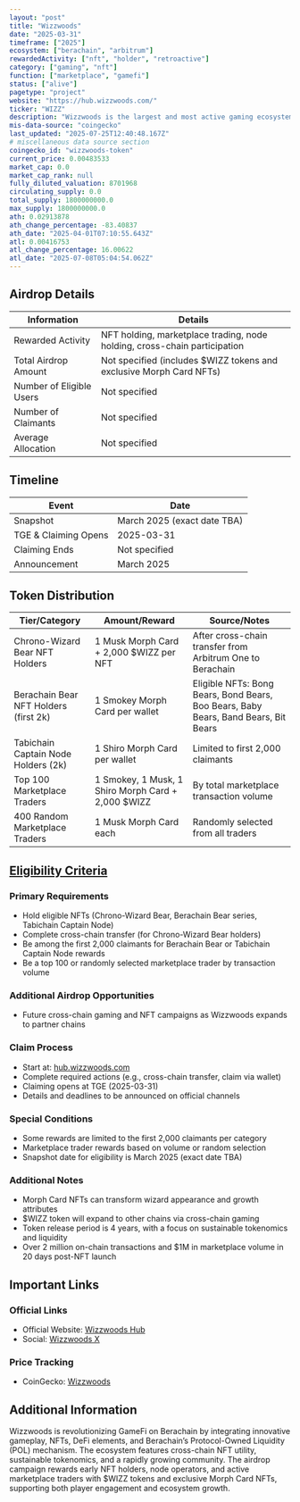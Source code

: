 ```yaml
---
layout: "post"
title: "Wizzwoods"
date: "2025-03-31"
timeframe: ["2025"]
ecosystem: ["berachain", "arbitrum"]
rewardedActivity: ["nft", "holder", "retroactive"]
category: ["gaming", "nft"]
function: ["marketplace", "gamefi"]
status: ["alive"]
pagetype: "project"
website: "https://hub.wizzwoods.com/"
ticker: "WIZZ"
description: "Wizzwoods is the largest and most active gaming ecosystem on Berachain, pioneering cross-chain GameFi with NFTs, sustainable tokenomics, and deep DeFi integration."
mis-data-source: "coingecko"
last_updated: "2025-07-25T12:40:48.167Z"
# miscellaneous data source section
coingecko_id: "wizzwoods-token"
current_price: 0.00483533
market_cap: 0.0
market_cap_rank: null
fully_diluted_valuation: 8701968
circulating_supply: 0.0
total_supply: 1800000000.0
max_supply: 1800000000.0
ath: 0.02913878
ath_change_percentage: -83.40837
ath_date: "2025-04-01T07:10:55.643Z"
atl: 0.00416753
atl_change_percentage: 16.00622
atl_date: "2025-07-08T05:04:54.062Z"
---
```


## Airdrop Details

| Information              | Details                                                                   |
| ------------------------ | ------------------------------------------------------------------------- |
| Rewarded Activity        | NFT holding, marketplace trading, node holding, cross-chain participation |
| Total Airdrop Amount     | Not specified (includes $WIZZ tokens and exclusive Morph Card NFTs)       |
| Number of Eligible Users | Not specified                                                             |
| Number of Claimants      | Not specified                                                             |
| Average Allocation       | Not specified                                                             |

## Timeline

| Event                | Date                        |
| -------------------- | --------------------------- |
| Snapshot             | March 2025 (exact date TBA) |
| TGE & Claiming Opens | 2025-03-31                  |
| Claiming Ends        | Not specified               |
| Announcement         | March 2025                  |

## Token Distribution

| Tier/Category                         | Amount/Reward                                      | Source/Notes                                                                        |
| ------------------------------------- | -------------------------------------------------- | ----------------------------------------------------------------------------------- |
| Chrono-Wizard Bear NFT Holders        | 1 Musk Morph Card + 2,000 $WIZZ per NFT            | After cross-chain transfer from Arbitrum One to Berachain                           |
| Berachain Bear NFT Holders (first 2k) | 1 Smokey Morph Card per wallet                     | Eligible NFTs: Bong Bears, Bond Bears, Boo Bears, Baby Bears, Band Bears, Bit Bears |
| Tabichain Captain Node Holders (2k)   | 1 Shiro Morph Card per wallet                      | Limited to first 2,000 claimants                                                    |
| Top 100 Marketplace Traders           | 1 Smokey, 1 Musk, 1 Shiro Morph Card + 2,000 $WIZZ | By total marketplace transaction volume                                             |
| 400 Random Marketplace Traders        | 1 Musk Morph Card each                             | Randomly selected from all traders                                                  |

## [Eligibility Criteria](https://x.com/WizzwoodsGame/status/1905238551698276848)

### Primary Requirements

- Hold eligible NFTs (Chrono-Wizard Bear, Berachain Bear series, Tabichain Captain Node)
- Complete cross-chain transfer (for Chrono-Wizard Bear holders)
- Be among the first 2,000 claimants for Berachain Bear or Tabichain Captain Node rewards
- Be a top 100 or randomly selected marketplace trader by transaction volume

### Additional Airdrop Opportunities

- Future cross-chain gaming and NFT campaigns as Wizzwoods expands to partner chains

### Claim Process

- Start at: [hub.wizzwoods.com](https://hub.wizzwoods.com/)
- Complete required actions (e.g., cross-chain transfer, claim via wallet)
- Claiming opens at TGE (2025-03-31)
- Details and deadlines to be announced on official channels

### Special Conditions

- Some rewards are limited to the first 2,000 claimants per category
- Marketplace trader rewards based on volume or random selection
- Snapshot date for eligibility is March 2025 (exact date TBA)

### Additional Notes

- Morph Card NFTs can transform wizard appearance and growth attributes
- $WIZZ token will expand to other chains via cross-chain gaming
- Token release period is 4 years, with a focus on sustainable tokenomics and liquidity
- Over 2 million on-chain transactions and $1M in marketplace volume in 20 days post-NFT launch

## Important Links

### Official Links

- Official Website: [Wizzwoods Hub](https://hub.wizzwoods.com/)
- Social: [Wizzwoods X](https://x.com/WizzwoodsGame/status/1905238551698276848)

### Price Tracking

- CoinGecko: [Wizzwoods](https://www.coingecko.com/en/coins/wizzwoods-token)

## Additional Information

Wizzwoods is revolutionizing GameFi on Berachain by integrating innovative gameplay, NFTs, DeFi elements, and Berachain’s Protocol-Owned Liquidity (POL) mechanism. The ecosystem features cross-chain NFT utility, sustainable tokenomics, and a rapidly growing community. The airdrop campaign rewards early NFT holders, node operators, and active marketplace traders with $WIZZ tokens and exclusive Morph Card NFTs, supporting both player engagement and ecosystem growth.